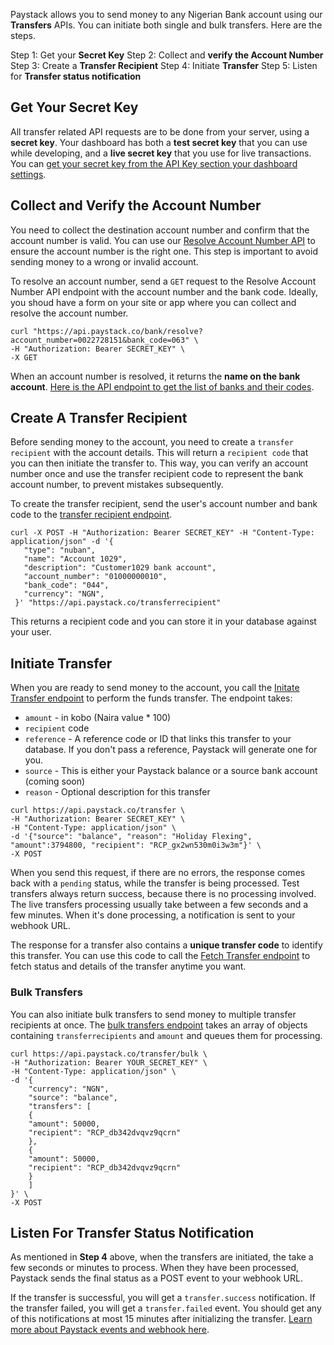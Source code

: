Paystack allows you to send money to any Nigerian Bank account using our **Transfers** APIs. You can initiate both single and bulk transfers. Here are the steps.

Step 1: Get your **Secret Key**
Step 2: Collect and **verify the Account Number**
Step 3: Create a **Transfer Recipient**
Step 4: Initiate **Transfer**
Step 5: Listen for **Transfer status notification**

## Get Your Secret Key
All transfer related API requests are to be done from your server, using a **secret key**. Your dashboard has both a **test secret key** that you can use while developing, and a **live secret key** that you use for live transactions. You can [get your secret key from the API Key section your dashboard settings](https://dashboard.paystack.com/#/settings/developers). 

## Collect and Verify the Account Number
You need to collect the destination account number and confirm that the account number is valid. You can use our [Resolve Account Number API](https://developers.paystack.co/v2.0/reference#resolve-account-number) to ensure the account number is the right one. This step is important to avoid sending money to a wrong or invalid account.

To resolve an account number, send a `GET` request to the Resolve Account Number API endpoint with the account number and the bank code. Ideally, you shoud have a form on your site or app where you can collect and resolve the account number.

```
curl "https://api.paystack.co/bank/resolve?account_number=0022728151&bank_code=063" \
-H "Authorization: Bearer SECRET_KEY" \
-X GET
```

When an account number is resolved, it returns the **name on the bank account**. [Here is the API endpoint to get the list of banks and their codes](https://developers.paystack.co/v1.0/reference#list-banks).

## Create A Transfer Recipient
Before sending money to the account, you need to create a `transfer recipient` with the account details. This will return a `recipient code` that you can then initiate the transfer to. This way, you can verify an account number once and use the transfer recipient code to represent the bank account number, to prevent mistakes subsequently.

To create the transfer recipient, send the user's account number and bank code to the [transfer recipient endpoint](https://developers.paystack.co/v2.0/reference#create-transfer-recipient).

```
curl -X POST -H "Authorization: Bearer SECRET_KEY" -H "Content-Type: application/json" -d '{ 
   "type": "nuban",
   "name": "Account 1029",
   "description": "Customer1029 bank account",
   "account_number": "01000000010",
   "bank_code": "044",
   "currency": "NGN",
 }' "https://api.paystack.co/transferrecipient"
```

This returns a recipient code and you can store it in your database against your user.

## Initiate Transfer

When you are ready to send money to the account, you call the [Initate Transfer endpoint](https://developers.paystack*.co/v1.0/reference#initiate-transfer) to perform the funds transfer. The endpoint takes:

- `amount` - in kobo (Naira value * 100)
- `recipient` code
- `reference` - A reference code or ID that links this transfer to your database. If you don't pass a reference, Paystack will generate one for you.
- `source` - This is either your Paystack balance or a source bank account (coming soon)
- `reason` - Optional description for this transfer

```
curl https://api.paystack.co/transfer \
-H "Authorization: Bearer SECRET_KEY" \
-H "Content-Type: application/json" \
-d '{"source": "balance", "reason": "Holiday Flexing", "amount":3794800, "recipient": "RCP_gx2wn530m0i3w3m"}' \
-X POST
```

When you send this request, if there are no errors, the response comes back with a `pending` status, while the transfer is being processed. Test transfers always return success, because there is no processing involved. The live transfers processing usually take between a few seconds and a few minutes. When it's done processing, a notification is sent to your webhook URL.

The response for a transfer also contains a **unique transfer code** to identify this transfer. You can use this code to call the [Fetch Transfer endpoint](https://developers.paystack.co/v1.0/reference#fetch-transfer) to fetch status and details of the transfer anytime you want.

### Bulk Transfers

You can also initiate bulk transfers to send money to multiple transfer recipients at once. The [bulk transfers endpoint](https://developers.paystack.co/v2.0/reference#initiate-bulk-transfer) takes an array of objects containing `transferrecipients` and `amount` and queues them for processing.

```
curl https://api.paystack.co/transfer/bulk \
-H "Authorization: Bearer YOUR_SECRET_KEY" \
-H "Content-Type: application/json" \
-d '{
	"currency": "NGN",
	"source": "balance",
	"transfers": [
	{
	"amount": 50000,
	"recipient": "RCP_db342dvqvz9qcrn"
	},
	{
	"amount": 50000,
	"recipient": "RCP_db342dvqvz9qcrn"
	}
	]
}' \
-X POST
```

## Listen For Transfer Status Notification

As mentioned in **Step 4** above, when the transfers are initiated, the take a few seconds or minutes to process. When they have been processed, Paystack sends the final status as a POST event to your webhook URL. 

If the transfer is successful, you will get a `transfer.success` notification. If the transfer failed, you will get a `transfer.failed` event. You should get any of this notifications at most 15 minutes after initializing the transfer. [Learn more about Paystack events and webhook here](https://developers.paystack.co/docs/events).